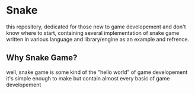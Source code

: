 # Snake

this repository, dedicated for those new to game developement and don't know where to start, containing several implementation of snake game written in various language and library/engine as an example and refrence.

## Why Snake Game?

well, snake game is some kind of the "hello world" of game developement it's simple enough to make but contain almost every basic of game developement